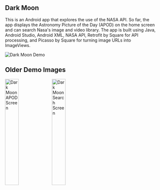 ## Dark Moon
This is an Android app that explores the use of the NASA API. So far, the app displays the Astronomy Picture of the Day (APOD) on the home screen and can search Nasa's image and video library. The app is built using Java, Android Studio, Android XML, NASA API, Retrofit by Square for API processing, and Picasso by Square for turning image URLs into ImageViews.

<img src="https://i.imgur.com/WKDQyu7.gif" alt="Dark Moon Demo"/>

## Older Demo Images
<img src="https://i.imgur.com/QKtN3kB.png" width=30% alt="Dark Moon APOD Screen"/>    <img src="https://i.imgur.com/HV8Hq4X.png" width=30% alt="Dark Moon Search Screen"/>